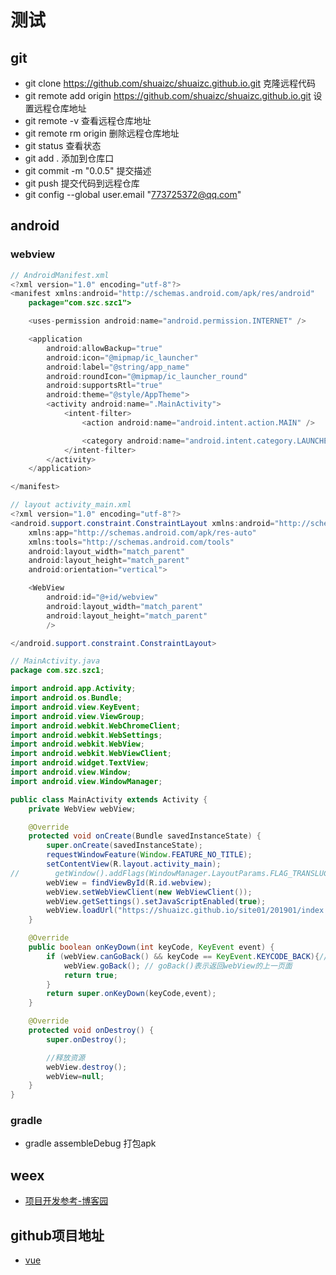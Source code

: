 # 测试

## git
 - git clone https://github.com/shuaizc/shuaizc.github.io.git   克隆远程代码
 - git remote add origin https://github.com/shuaizc/shuaizc.github.io.git   设置远程仓库地址
 - git remote -v   查看远程仓库地址
 - git remote rm origin   删除远程仓库地址
 - git status   查看状态
 - git add .   添加到仓库口
 - git commit -m "0.0.5"   提交描述
 - git push   提交代码到远程仓库
 - git config --global user.email "773725372@qq.com"



## android

### webview
```java
// AndroidManifest.xml
<?xml version="1.0" encoding="utf-8"?>
<manifest xmlns:android="http://schemas.android.com/apk/res/android"
    package="com.szc.szc1">

    <uses-permission android:name="android.permission.INTERNET" />

    <application
        android:allowBackup="true"
        android:icon="@mipmap/ic_launcher"
        android:label="@string/app_name"
        android:roundIcon="@mipmap/ic_launcher_round"
        android:supportsRtl="true"
        android:theme="@style/AppTheme">
        <activity android:name=".MainActivity">
            <intent-filter>
                <action android:name="android.intent.action.MAIN" />

                <category android:name="android.intent.category.LAUNCHER" />
            </intent-filter>
        </activity>
    </application>

</manifest>

// layout activity_main.xml
<?xml version="1.0" encoding="utf-8"?>
<android.support.constraint.ConstraintLayout xmlns:android="http://schemas.android.com/apk/res/android"
    xmlns:app="http://schemas.android.com/apk/res-auto"
    xmlns:tools="http://schemas.android.com/tools"
    android:layout_width="match_parent"
    android:layout_height="match_parent"
    android:orientation="vertical">

    <WebView
        android:id="@+id/webview"
        android:layout_width="match_parent"
        android:layout_height="match_parent"
        />

</android.support.constraint.ConstraintLayout>

// MainActivity.java
package com.szc.szc1;

import android.app.Activity;
import android.os.Bundle;
import android.view.KeyEvent;
import android.view.ViewGroup;
import android.webkit.WebChromeClient;
import android.webkit.WebSettings;
import android.webkit.WebView;
import android.webkit.WebViewClient;
import android.widget.TextView;
import android.view.Window;
import android.view.WindowManager;

public class MainActivity extends Activity {
    private WebView webView;

    @Override
    protected void onCreate(Bundle savedInstanceState) {
        super.onCreate(savedInstanceState);
        requestWindowFeature(Window.FEATURE_NO_TITLE);
        setContentView(R.layout.activity_main);
//        getWindow().addFlags(WindowManager.LayoutParams.FLAG_TRANSLUCENT_STATUS);
        webView = findViewById(R.id.webview);
        webView.setWebViewClient(new WebViewClient());
        webView.getSettings().setJavaScriptEnabled(true);
        webView.loadUrl("https://shuaizc.github.io/site01/201901/index.html");
    }

    @Override
    public boolean onKeyDown(int keyCode, KeyEvent event) {
        if (webView.canGoBack() && keyCode == KeyEvent.KEYCODE_BACK){//点击返回按钮的时候判断有没有上一页
            webView.goBack(); // goBack()表示返回webView的上一页面
            return true;
        }
        return super.onKeyDown(keyCode,event);
    }

    @Override
    protected void onDestroy() {
        super.onDestroy();

        //释放资源
        webView.destroy();
        webView=null;
    }
}
```

### gradle
 - gradle assembleDebug   打包apk

## weex
 - [项目开发参考-博客园](https://www.cnblogs.com/crazycode2/p/7976049.html)

## github项目地址
 - [vue](https://shuaizc.github.io/site01/index.html)